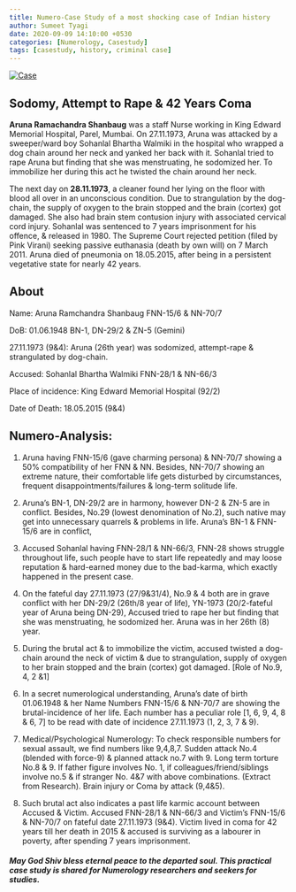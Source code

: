 ```yaml
---
title: Numero-Case Study of a most shocking case of Indian history
author: Sumeet Tyagi
date: 2020-09-09 14:10:00 +0530
categories: [Numerology, Casestudy]
tags: [casestudy, history, criminal case]
---
```

[![Case](./../case.jpg "Case")](./../case.jpg "Case")
## Sodomy, Attempt to Rape & 42 Years Coma

**Aruna Ramachandra Shanbaug** was a staff Nurse working in King Edward Memorial Hospital, Parel, Mumbai. On 27.11.1973, Aruna was attacked by a sweeper/ward boy Sohanlal Bhartha Walmiki in the hospital who wrapped a dog chain around her neck and yanked her back with it. Sohanlal tried to rape Aruna but finding that she was menstruating, he sodomized her. To immobilize her during this act he twisted the chain around her neck.

The next day on **28.11.1973**, a cleaner found her lying on the floor with blood all over in an unconscious condition. Due to strangulation by the dog-chain, the supply of oxygen to the brain stopped and the brain (cortex) got damaged. She also had brain stem contusion injury with associated cervical cord injury. Sohanlal was sentenced to 7 years imprisonment for his offence, & released in 1980. The Supreme Court rejected petition (filed by Pink Virani) seeking passive euthanasia (death by own will) on 7 March 2011. Aruna died of pneumonia on 18.05.2015, after being in a persistent vegetative state for nearly 42 years.

## About
Name: Aruna Ramchandra Shanbaug FNN-15/6 & NN-70/7

DoB: 01.06.1948 BN-1, DN-29/2 & ZN-5 (Gemini)

27.11.1973 (9&4): Aruna (26th year) was sodomized, attempt-rape & strangulated by dog-chain.

Accused: Sohanlal Bhartha Walmiki FNN-28/1 & NN-66/3

Place of incidence: King Edward Memorial Hospital (92/2)

Date of Death: 18.05.2015 (9&4)

## Numero-Analysis:

1.  Aruna having FNN-15/6 (gave charming persona) & NN-70/7 showing a 50% compatibility of her FNN & NN. Besides, NN-70/7 showing an extreme nature, their comfortable life gets disturbed by circumstances, frequent disappointments/failures & long-term solitude life.

2.  Aruna’s BN-1, DN-29/2 are in harmony, however DN-2 & ZN-5 are in conflict. Besides, No.29 (lowest denomination of No.2), such native may get into unnecessary quarrels & problems in life. Aruna’s BN-1 & FNN-15/6 are in conflict,

3. Accused Sohanlal having FNN-28/1 & NN-66/3, FNN-28 shows struggle throughout life, such people have to start life repeatedly and may loose reputation & hard-earned money due to the bad-karma, which exactly happened in the present case.

4. On the fateful day 27.11.1973 (27/9&31/4), No.9 & 4 both are in grave conflict with her DN-29/2 (26th/8 year of life), YN-1973 (20/2-fateful year of Aruna being DN-29), Accused tried to rape her but finding that she was menstruating, he sodomized her. Aruna was in her 26th (8) year.

5. During the brutal act & to immobilize the victim, accused twisted a dog-chain around the neck of victim & due to strangulation, supply of oxygen to her brain stopped and the brain (cortex) got damaged. [Role of No.9, 4, 2 &1]

6. In a secret numerological understanding, Aruna’s date of birth 01.06.1948 & her Name Numbers FNN-15/6 & NN-70/7 are showing the brutal-incidence of her life. Each number has a peculiar role [1, 6, 9, 4, 8 & 6, 7] to be read with date of incidence 27.11.1973 (1, 2, 3, 7 & 9).

7. Medical/Psychological Numerology: To check responsible numbers for sexual assault, we find numbers like 9,4,8,7. Sudden attack No.4 (blended with force-9) & planned attack no.7 with 9. Long term torture No.8 & 9. If father figure involves No. 1, if colleagues/friend/siblings involve no.5 & if stranger No. 4&7 with above combinations. (Extract from Research). Brain injury or Coma by attack (9,4&5).

8. Such brutal act also indicates a past life karmic account between Accused & Victim. Accused FNN-28/1 & NN-66/3 and Victim’s FNN-15/6 & NN-70/7 on fateful date 27.11.1973 (9&4). Victim lived in coma for 42 years till her death in 2015 & accused is surviving as a labourer in poverty, after spending 7 years imprisonment.

#####  May God Shiv bless eternal peace to the departed soul. This practical case study is shared for Numerology researchers and seekers for studies.
